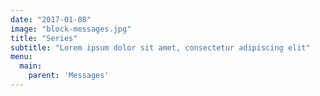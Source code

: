 ```yaml
---
date: "2017-01-08"
image: "block-messages.jpg"
title: "Series"
subtitle: "Lorem ipsum dolor sit amet, consectetur adipiscing elit"
menu:
  main:
    parent: 'Messages'
---
```

